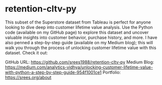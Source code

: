 # retention-cltv-py
This subset of the Superstore dataset from Tableau is perfect for anyone looking to dive deep into customer lifetime value analysis. Use the Python code (available on my GitHub page) to explore this dataset and uncover valuable insights into customer behavior, purchase history, and more. I have also penned a step-by-step guide (available on my Medium blog); this will walk you through the process of unlocking customer lifetime value with this dataset. Check it out:

GitHub URL: https://github.com/srees1988/retention-cltv-py
Medium Blog: https://medium.com/analytics-vidhya/unlocking-customer-lifetime-value-with-python-a-step-by-step-guide-954f1001ce1
Portfolio: https://srees.org/about

